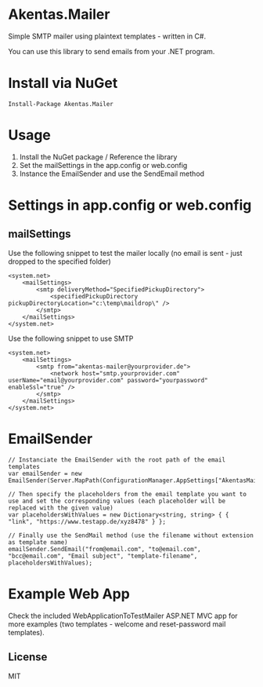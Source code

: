 # Akentas.Mailer
Simple SMTP mailer using plaintext templates - written in C#.

You can use this library to send emails from your .NET program.

# Install via NuGet
```
Install-Package Akentas.Mailer
```

# Usage
1. Install the NuGet package / Reference the library
2. Set the mailSettings in the app.config or web.config
3. Instance the EmailSender and use the SendEmail method

# Settings in app.config or web.config

## mailSettings
Use the following snippet to test the mailer locally (no email is sent - just dropped to the specified folder)
```
<system.net>
    <mailSettings>
        <smtp deliveryMethod="SpecifiedPickupDirectory">
            <specifiedPickupDirectory pickupDirectoryLocation="c:\temp\maildrop\" />
        </smtp>
    </mailSettings>
</system.net>
```

Use the following snippet to use SMTP
```
<system.net>
    <mailSettings>
        <smtp from="akentas-mailer@yourprovider.de">
            <network host="smtp.yourprovider.com" userName="email@yourprovider.com" password="yourpassword" enableSsl="true" />
        </smtp>
    </mailSettings>
</system.net>
```

# EmailSender

```
// Instanciate the EmailSender with the root path of the email templates
var emailSender = new EmailSender(Server.MapPath(ConfigurationManager.AppSettings["AkentasMailer.MessagesTemplatesRootDirectory"]));

// Then specify the placeholders from the email template you want to use and set the corresponding values (each placeholder will be replaced with the given value)
var placeholdersWithValues = new Dictionary<string, string> { { "link", "https://www.testapp.de/xyz8478" } };

// Finally use the SendMail method (use the filename without extension as template name)
emailSender.SendEmail("from@email.com", "to@email.com", "bcc@email.com", "Email subject", "template-filename", placeholdersWithValues);
```

# Example Web App
Check the included WebApplicationToTestMailer ASP.NET MVC app for more examples (two templates - welcome and reset-password mail templates).

## License
MIT